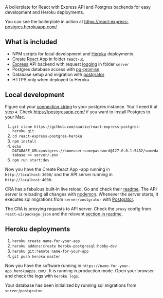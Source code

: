 A boilerplate for React with Express API and Postgres backends for easy development and Heroku deployments.

You can see the boilerplate in action at https://react-express-postgres.herokuapp.com/

## What is included

- NPM scripts for local development and [Heroku](https://devcenter.heroku.com/categories/nodejs) deployments 
- [Create React App](https://github.com/facebookincubator/create-react-app]) in folder `react-ui`
- [Express](https://expressjs.com/) API backend with request [logging](https://github.com/expressjs/morgan) in folder `server`
- Postgres database access with [pg-promise](https://github.com/vitaly-t/pg-promise)
- Database setup and migration with [postgrator](https://github.com/rickbergfalk/postgrator)
- HTTPS only when deployed to Heroku

## Local development

Figure out your [connection string](https://github.com/iceddev/pg-connection-string) to your postgres instance. You'll need it at step `4`. Check https://postgresapp.com/ if you want to install Postgres to your Mac. 

1. `git clone https://github.com/aautio/react-express-postgres-heroku.git`
2. `cd react-express-postgres-heroku`
3. `npm install`
4. `echo DATABASE_URL=postgres://someuser:somepassword@127.0.0.1:5432/somedatabase >> server/.env`  
5. `npm run start:dev`

Now you have the Create React App -app running in `http://localhost:3000/` and the API server running in `http://localhost:4000`. 

CRA has a fabulous built-in live reload. Go and check their [readme](https://github.com/facebookincubator/create-react-app). The API server is reloading all changes with [nodemon](https://nodemon.io/). Whenever the server starts, it executes sql migrations from `server/postgrator` with [Postgrator](https://github.com/rickbergfalk/postgrator).

The CRA is proxying requests to API server. Check the `proxy` config from `react-ui/package.json` and the relevant [section in readme](https://github.com/facebookincubator/create-react-app/blob/master/packages/react-scripts/template/README.md#proxying-api-requests-in-development).


## Heroku deployments

1. `heroku create name-for-your-app`
2. `heroku addons:create heroku-postgresql:hobby-dev`
3. `heroku git:remote name-for-your-app`
4. `git push heroku master`

Now you have the software running in `https://name-for-your-app.herokuapps.com/`. It is running in production mode. Open your browser and check the logs with `heroku logs`.

Your database has been initialized by running sql migrations from `server/postgrator`.
